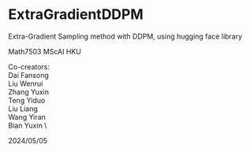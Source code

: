 # ExtraGradientDDPM
Extra-Gradient Sampling method with DDPM, using hugging face library


Math7503 MScAI HKU

Co-creators:  \
  Dai Fansong  \
  Liu Wenrui  \
  Zhang Yuxin  \
  Teng Yiduo  \
  Liu Liang  \
  Wang Yiran  \
  Bian Yuxin  \


  2024/05/05
